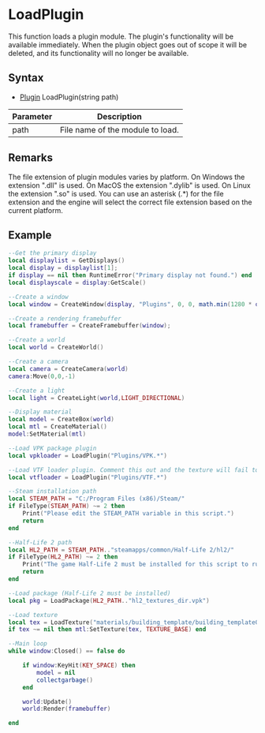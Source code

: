 # LoadPlugin #
This function loads a plugin module. The plugin's functionality will be available immediately. When the plugin object goes out of scope it will be deleted, and its functionality will no longer be available.

## Syntax ##
- [Plugin](API_Plugin.md) LoadPlugin(string path)

| Parameter | Description |
| ----- | ----- |
| path | File name of the module to load. |

## Remarks ##
The file extension of plugin modules varies by platform. On Windows the extension ".dll" is used. On MacOS the extension ".dylib" is used.
On Linux the extension ".so" is used. You can use an asterisk (.*) for the file extension and the engine will select the correct file extension based on the current platform.

## Example ##
```lua
--Get the primary display
local displaylist = GetDisplays()
local display = displaylist[1];
if display == nil then RuntimeError("Primary display not found.") end
local displayscale = display:GetScale()

--Create a window
local window = CreateWindow(display, "Plugins", 0, 0, math.min(1280 * displayscale.x, display.size.x), math.min(720 * displayscale.y, display.size.y), WINDOW_TITLEBAR)

--Create a rendering framebuffer
local framebuffer = CreateFramebuffer(window);

--Create a world
local world = CreateWorld()

--Create a camera
local camera = CreateCamera(world)
camera:Move(0,0,-1)

--Create a light
local light = CreateLight(world,LIGHT_DIRECTIONAL)

--Display material
local model = CreateBox(world)
local mtl = CreateMaterial()
model:SetMaterial(mtl)

--Load VPK package plugin
local vpkloader = LoadPlugin("Plugins/VPK.*")

--Load VTF loader plugin. Comment this out and the texture will fail to load!
local vtfloader = LoadPlugin("Plugins/VTF.*")

--Steam installation path
local STEAM_PATH = "C:/Program Files (x86)/Steam/"
if FileType(STEAM_PATH) ~= 2 then
	Print("Please edit the STEAM_PATH variable in this script.")
	return
end

--Half-Life 2 path
local HL2_PATH = STEAM_PATH.."steamapps/common/Half-Life 2/hl2/"
if FileType(HL2_PATH) ~= 2 then
	Print("The game Half-Life 2 must be installed for this script to run.")
	return
end

--Load package (Half-Life 2 must be installed)
local pkg = LoadPackage(HL2_PATH.."hl2_textures_dir.vpk")

--Load texture
local tex = LoadTexture("materials/building_template/building_template002p.vtf")
if tex ~= nil then mtl:SetTexture(tex, TEXTURE_BASE) end

--Main loop
while window:Closed() == false do

	if window:KeyHit(KEY_SPACE) then
		model = nil
		collectgarbage()
	end

	world:Update()
	world:Render(framebuffer)

end
```

